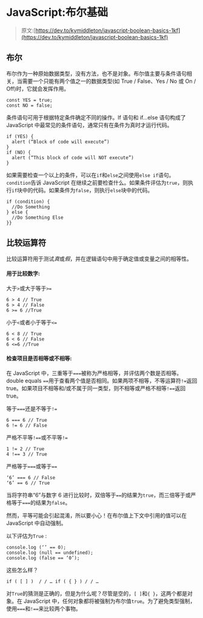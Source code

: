 # JavaScript:布尔基础

> 原文:[https://dev.to/kymiddleton/javascript-boolean-basics-1kf](https://dev.to/kymiddleton/javascript-boolean-basics-1kf)

## 布尔

布尔作为一种原始数据类型，没有方法，也不是对象。布尔值主要与条件语句相关，当需要一个只能有两个值之一的数据类型(如 True / False、Yes / No 或 On / Off)时，它就会发挥作用。

```
const YES = true;
const NO = false; 
```

条件语句可用于根据特定条件确定不同的操作。If 语句和 if…else 语句构成了 JavaScript 中最常见的条件语句，通常只有在条件为真时才运行代码。

```
if (YES) {
  alert (“Block of code will execute”)
} 
if (NO) {
  alert (“This block of code will NOT execute”)
} 
```

如果需要检查一个以上的条件，可以在`if`和`else`之间使用`else if`语句。`condition`告诉 JavaScript 在继续之前要检查什么。如果条件评估为`true`，则执行`if`块中的代码。如果条件为`false`，则执行`else`块中的代码。

```
if (condition) {
  //Do Something
} else {
  //Do Something Else
}} 
```

## 比较运算符

比较运算符用于测试*真*或*假*，并在逻辑语句中用于确定值或变量之间的相等性。

#### 用于比较数字:

大于`>`或大于等于`>=`

```
6 > 4 // True
6 > 4 // False
6 >= 6 //True 
```

小于`<`或者小于等于`<=`

```
6 < 8 // True
6 < 6 // False
6 <=6 //True 
```

#### 检查项目是否相等或不相等:

在 JavaScript 中，三重等于`===`被称为严格相等，并评估两个数是否相等。double equals `==`用于查看两个值是否相同。如果两项不相等，不等运算符`!=`返回 true。如果项目不相等和/或不属于同一类型，则不相等或严格不相等`!==`返回 true。

等于`===`还是不等于`!=`

```
6 === 6 // True
6 != 6 // False 
```

严格不平等`!==`或不平等`!=`

```
1 != 2 // True
4 !== 3 // True 
```

严格等于`===`或等于`==`

```
‘6’ === 6 // False
‘6’ == 6 // True 
```

当将字符串“6”与数字 6 进行比较时，双倍等于`==`的结果为`true`，而三倍等于或严格等于`===`的结果为`false`。

然而，平等可能会引起混淆，所以要小心！在布尔值上下文中引用的值可以在 JavaScript 中自动强制。

以下评估为`True` :

```
console.log (‘’ == 0);
console.log (null == undefined);
console.log (false == ‘0’); 
```

这些怎么样？

```
if ( [ ] )  / / … if ( { } ) / / … 
```

对`True`的猜测是正确的，但是为什么呢？尽管是空的，`[ ]`和`{ }`，这两个都是对象。在 JavaScript 中，任何对象都将被强制为布尔值`true`。为了避免类型强制，使用`===`和`!==`来比较两个事物。